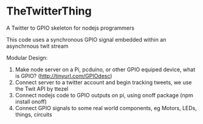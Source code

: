 # TheTwitterThing
A Twitter to GPIO skeleton for nodejs programmers

This code uses a synchronous GPIO signal embedded within an asynchrnous twit stream

Modular Design:
1. Make node server on a Pi, pcduino, or other GPIO equiped device, what is GPIO? (http://tinyurl.com/GPIOdesc)
2. Connect server to a twitter account and begin tracking tweets, we use the Twit API by ttezel 
3. Connect nodejs code to GPIO outputs on pi, using onoff package (npm install onoff)
4. Connect GPIO signals to some real world components, eg Motors, LEDs, things, circuits


